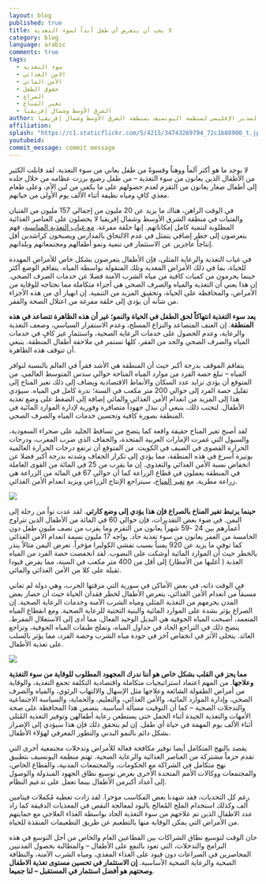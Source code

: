 ```yaml
---
layout: blog
published: true
title: لا يجب أن يتعرض أي طفل أبداً لسوء التغذية
category: blog
language: arabic
comments: true
tags: 
  - سوء التغذية
  - الامن الغذائي
  - الأمن المائي
  - حقوق الطفل
  - الصراع
  - تغير المناخ
  - الشرق الأوسط وشمال إفريقيا
author: جيرت كابالاري، المدير الإقليمي لمنظمة اليونسيف بمنطقة الشرق الأوسط وشمال إفريقيا
affiliation: 
splash: "https://c1.staticflickr.com/5/4215/34743269704_72c1b88900_t.jpg"
youtubeid: 
commit_message: commit message
---
```

لا يوجد ما هو أكثر ألماً ووهناً وقسوةً من طفل يعاني من سوء التغذية. لقد قابلت الكثير من الأطفال الذين يعانون من سوء التغذية – من طفل رضيع برزت عظامه من خلال جلده إلى أطفال صغار يعانون من التقزم لعدم حصولهم على ما يكفي من لبن الأم، وعلى طعام مغذي كافٍ ومياه نظيفة أثناء الألف يوم الأولى من حياتهم. 






في الوقت الراهن، هناك ما يزيد عن 20 مليون من إجمالي 157 مليون من الفتيان والفتيات في منطقة الشرق الأوسط وشمال إفريقيا لا يحصلون على العناصر الغذائية المطلوبة لتنمية كامل إمكاناتهم. إنها حلقة مفرغة. [مع غياب التغذية المناسبة](https://data.unicef.org/topic/nutrition/malnutrition/#%3E)، فهم يتعرضون إلى خطر إضافي يتمثل في عدم الالتحاق بالمدارس ويصبحون كراشدين أقل إنتاجاً عاجزين عن الاستثمار في تنمية ونمو أطفالهم ومجتمعاتهم وبلدانهم.  <!-- more -->





في غياب التغذية والرعاية المثلى، فإن الأطفال يتعرضون بشكل خاص للأمراض المهددة للحياة، بما في ذلك الأمراض المعدية وتلك المنقولة بواسطة المياه. يتفاقم الوضع أكثر حينما يحرمون من كميات كافية من مياه الشرب الآمنة فضلا عن خدمات الصرف الصحي. إن هذا يعني أن التغذية والمياه والصرف الصحي هي أجزاء متكاملة مما نحتاجه للوقاية من الأمراض، والمحافظة على الحياة، وتحقيق المزيد من التنمية. إن انهيار أي من هذه الأجزاء من شأنه أن يؤدي إلى حلقة مفرغة من اعتلال الصحة والفقر. 
	






**يعد سوء التغذية انتهاكاً لحق الطفل في الحياة والنمو؛ غير أن هذه الظاهرة تتصاعد في هذه المنطقة**. إن العنف المتصاعد والنزاع المسلح، وعدم الاستقرار السياسي، وضعف التغذية والرعاية، وعدم الحصول على خدمات الرعاية الصحية، واستثمار غير كافٍ في خدمات المياه والصرف الصحي والحد من الفقر، كلها تستمر في ملاحقة أطفال المنطقة. ينبغي أن تتوقف هذه الظاهرة. 






يتفاقم الموقف بدرجة أكبر حيث أن المنطقة هي الأشد فقراً في العالم بالنسبة لتوافر المياه – تبلغ حصة الفرد من موارد المياه المتاحة حوالي سدس المتوسط العالمي. من المتوقع أن يؤدي تزايد عدد السكان والأنماط الاقتصادية  ويضاف إلى ذلك تغير المناخ إلى تقليل حصة الفرد إلى حوالي 200 متر مكعب في السنة؛ ندرة كامل في المياه. سيؤدي هذا إلى المزيد من انعدام الأمن الغذائي والمائي إضافة إلى الضغط على وضع تغذية الأطفال. لتجنب ذلك، ينبغي أن نبذل جهوداً متضافرة وفورية لإدارة الموارد المائية في المنطقة بصورة كافية وتحسين خدمات المياه والصرف الصحي. 







لقد أصبح تغير المناخ حقيقة واقعة كما يتضح من تساقط الجليد على صحراء السعودية، والسيول التي غمرت الإمارات العربية المتحدة، والجفاف الذي ضرب المغرب، ودرجات الحرارة القصوى في الصيف في الكويت.  من المتوقع أن ترتفع درجات الحرارة العالمية بوتيرة أسرع في هذه المنطقة، مما يؤدي إلى تكرار الجفاف وشدته بدرجة أكبر فضلا عن انخفاض نسبة الأمن الغذائي والتغذوي. إن ما يقرب من 25 في المائة من القوى العاملة في المنطقة يعملون في قطاع الزراعة كما أن حوالي 67 في المائة من الزراعة هي زراعة مطرية. مع [تغير المناخ](https://data.unicef.org/topic/nutrition/malnutrition/#%3E)، سيتراجع الإنتاج الزراعي ويزيد انعدام الأمن الغذائي.   





![](https://c1.staticflickr.com/5/4236/35291371201_df5327dfb8.jpg) 





**حينما يرتبط تغير المناخ بالصراع فإن هذا يؤدي إلى وضع كارثي**. لقد عدت تواً من رحلة إلى اليمن. في ضوء بعض التقديرات، فإن حوالي 60 في المائة من الأطفال الذين تتراوح أعمارهم بين 24 -59 شهراً يعانون من التقزم وما يقرب من نصف مليون طفل دون الخامسة من العمر يعانون من سوء تغذية حاد. يواجه 17 مليون نسمة انعدام الأمن الغذائي كما توفي ما يزيد عن 920 يمنياً بسبب تفشي الكوليرا مؤخراً. تعرض اليمن مثالاً ينذر بالخطر حيث أن الموارد المائية أوشكت على النضوب. لقد انخفضت حصة الفرد من المياه العذبة ( أغلبها من الأمطار) إلى أقل من 400 متر مكعب في السنة، مما يفرض قيودا ثقيلة على كلا من الأمن الغذائي والمائي. 






 
في الوقت ذاته، في بعض الأماكن في سورية التي مزقتها الحرب، وهي دولة لم تعاني مسبقاً من انعدام الأمن الغذائي، يتعرض الأطفال لخطر فقدان الحياة حيث أن حصار بعض المدن يحرمهم من التغذية المثلى ومياه الشرب الآمنة وخدمات الرعاية الصحية. إن الصراع يؤثر بشدة على الموارد المائية والبنية التحتية للرعاية الصحية. ومع انقطاع المياه المتعمد، أصبحت المياه الجوفية هي البديل الوحيد الفعال، مما أدى إلى الاستغلال المفرط. يتضح ذلك في التراجع الحاد في جداول المياه، وتملح طبقات المياه الجوفية، وتراجع العائد. يتجلى الأثر في انخفاض آخر في جودة مياه الشرب وحصة الفرد، مما يؤثر بالسلب على تغذية الأطفال.  






![](https://c1.staticflickr.com/5/4284/35291769621_23be18751c.jpg)  







**مما يحز في القلب بشكل خاص هو أننا ندرك المجهود المطلوب للوقاية من سوء التغذية وعلاجها**. من المهم اعتماد استراتيجيات متكاملة واقتصادية التكلفة تجمع التغذية، والوقاية من أمراض الطفولة الشائعة وعلاجها مثل الإسهال والالتهاب الرئوي، والمياه والصرف الصحي، وإدارة الموارد المائية، والأمن الغذائي، والتعليم، والحماية، والسياسة الاجتماعية والتدخلات الصحية – كما أن التوقيت مسألة أساسية. يتضمن هذا المحافظة على صحة الأمهات والتغذية الجيدة أثناء الحمل حتى يستطعن رعاية أطفالهن وتوفير التغذية المُثلى أثناء الألف يوم المهمة في حياة أي طفل. إن لم يتحقق ذلك فإن هذا سيؤدي إلى الإضرار بشكل دائم بالنمو البدني والتطور المعرفي لهؤلاء الأطفال. 








يقصد بالنهج المتكامل أيضا توفير مكافحة فعالة للأمراض وتدخلات مجتمعية أخرى التي تقدم حزماً مشتركة من العناصر الغذائية والرعاية الصحية. تهتم منظمة اليونسيف بتطبيق نهج متكامل في الشراكة مع الحكومات، والمجتمعات المدنية، والقطاع الخاص، والمجتمعات ووكالات الأمم المتحدة الأخرى بغرض توسيع نطاق الجهود المبذولة والوصول إلى أعداد أكبرمن الأطفال بينما تعمل على تدعيم النظام. 










 رغم كل التحديات، فقد شهدنا بعض المكاسب مؤخرا. لقد زادت تغطية مُكملات فيتامين ألف وكذلك استخدام الملح المُعالج باليود لمعالجة النقص في المغذيات الدقيقة كما زاد عدد الاطفال الذين تم علاجهم من سوء التغذية الحاد بواسطة الغذاء العلاجي مع حمايتهم من الأمراض التي يمكن الوقاية منها بالتطعيم عن طريق التطعيمات المنقذة للحياة. 









حان الوقت لتوسيع نطاق الشراكات بين القطاعين العام والخاص من أجل التوسع في هذه البرامج والتدخلات، التي تعود بالنفع على الأطفال – والمطالبة بحصول المدنيين المحاصرين في الصراعات دون قيود على الغذاء المغذي، ومياه الشرب الآمنة، والنظافة الصحية والرعاية الصحية الأساسية. **إن الاستثمار في تحسين مستوى تغذية الاطفال وصحتهم هو أفضل استثمار في المستقبل – لنا جميعا**.